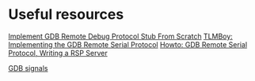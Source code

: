 # Useful resources
[Implement GDB Remote Debug Protocol Stub From Scratch](https://medium.com/swlh/implement-gdb-remote-debug-protocol-stub-from-scratch-1-a6ab2015bfc5)
[TLMBoy: Implementing the GDB Remote Serial Protocol](https://www.chciken.com/tlmboy/2022/04/03/gdb-z80.html)
[Howto: GDB Remote Serial Protocol, Writing a RSP Server](https://www.embecosm.com/appnotes/ean4/embecosm-howto-rsp-server-ean4-issue-2.html#id3080572)

[GDB signals](https://github.com/bminor/binutils-gdb/blob/master/include/gdb/signals.def)